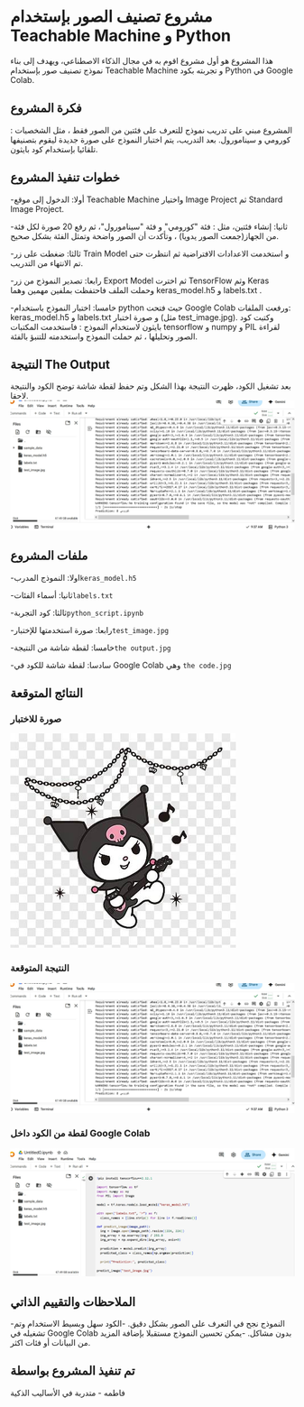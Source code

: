 # مشروع تصنيف الصور بإستخدام Teachable Machine و Python
هذا المشروع هو أول مشروع اقوم به في مجال الذكاء الاصطناعي، ويهدف إلى بناء نموذج تصنيف صور بإستخدام Teachable Machine و تجربته بكود Python في Google Colab.
## فكرة المشروع
المشروع مبني على تدريب نموذج للتعرف على فئتين من الصور فقط ، مثل الشخصيات : كورومي و سينامورول.
بعد التدريب، يتم اختبار النموذج على صورة جديدة ليقوم بتصنيفها تلقائيا بإستخدام كود بايثون.
## خطوات تنفيذ المشروع
-أولا: الدخول إلى موقع Teachable Machine واختيار Image Project ثم Standard Image Project.

-ثانيا: إنشاء فئتين، مثل : فئة "كورومي" و فئة "سينامورول"، ثم رفع 20 صورة لكل فئة من الجهاز(جمعت الصور يدويا) ، وتأكدت أن الصور واضحة وتمثل الفئة بشكل صحيح.

-ثالثا: ضغطت على زر Train Model و استخدمت الاعدادات الافتراضية ثم انتظرت حتى تم الانتهاء من التدريب.

-رابعا: تصدير النموذج من زر Export Model ثم اخترت TensorFlow وثم Keras وحملت الملف فاحتفظت بملفين مهمين وهما keras_model.h5 و labels.txt .

-خامسا: اختبار النموذج باستخدام python حيث فتحت Google Colab ورفعت الملفات: keras_model.h5 و labels.txt و صورة اختبار (مثل test_image.jpg). وكتبت كود بايثون لاستخدام النموذج : فاستخدمت المكتبات tensorflow و numpy و PIL لقراءة الصور وتحليلها ، ثم حملت النموذج واستخدمته للتنبؤ بالفئة.
## النتيجة The Output 
بعد تشغيل الكود، ظهرت النتيجة بهذا الشكل وتم حفظ لقطة شاشة توضح الكود والنتيجة لاحقا.![نتيجة النموذج](the%20output.jpg)


## ملفات المشروع
-اولا: النموذج المدرب`keras_model.h5` 

-ثانيا: أسماء الفئات`labels.txt`

-ثالثا: كود التجربة`python_script.ipynb`

-رابعا: صورة استخدمتها للإختبار`test_image.jpg`

-خامسا: لقطة شاشة من النتيجة`the output.jpg`

-سادسا: لقطة شاشة للكود في Google Colab وهي `the code.jpg`
## النتائج المتوقعة
### صورة للاختبار
![test image](test_image.jpg) 
### النتيجة المتوقعة
![نتيجة النموذج](the%20output.jpg)
### لقطة من الكود داخل Google Colab 
![كود المشروع](the%20code.jpg)
## الملاحظات والتقييم الذاتي
-النموذج نجح في التعرف على الصور بشكل دقيق.
-الكود سهل وبسيط الاستخدام وتم تشغيله في Google Colab بدون مشاكل.
-يمكن تحسين النموذج مستقبلا بإضافة المزيد من البيانات أو فئات اكثر.
## تم تنفيذ المشروع بواسطة
فاطمه - متدربة في الأساليب الذكية
